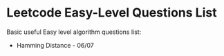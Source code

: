 # Leetcode Easy-Level Questions List

Basic useful Easy level algorithm questions list:

 * Hamming Distance - 06/07
